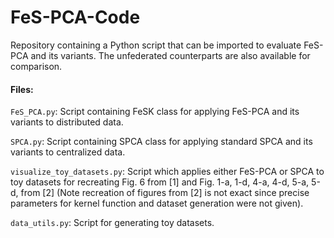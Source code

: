 # FeS-PCA-Code
Repository containing a Python script that can be imported to evaluate FeS-PCA and its variants. The unfederated counterparts are also available for comparison.

#### Files:

`FeS_PCA.py`: Script containing FeSK class for applying FeS-PCA and its variants to distributed data.

`SPCA.py`: Script containing SPCA class for applying standard SPCA and its variants to centralized data.

`visualize_toy_datasets.py`: Script which applies either FeS-PCA or SPCA to toy datasets for recreating Fig. 6 from [1] and Fig. 1-a, 1-d, 4-a, 4-d, 5-a, 5-d, from [2] (Note recreation of figures from [2] is not exact since precise parameters for kernel function and dataset generation were not given).

`data_utils.py`: Script for generating toy datasets.